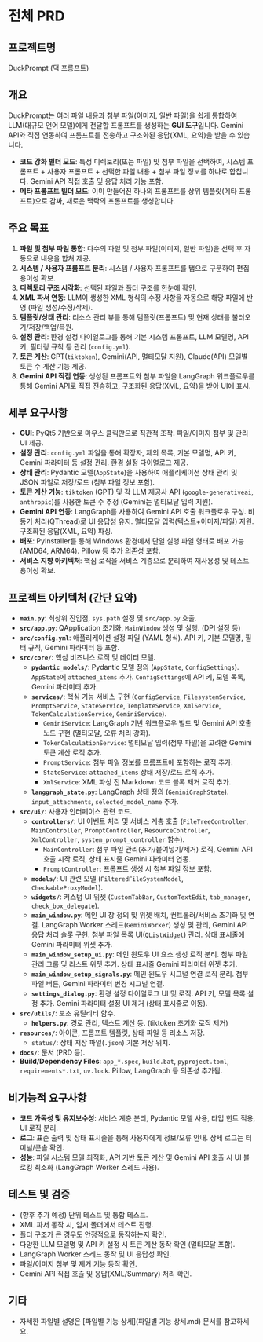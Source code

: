 
# 전체 PRD

## 프로젝트명

DuckPrompt (덕 프롬프트)

## 개요

DuckPrompt는 여러 파일 내용과 첨부 파일(이미지, 일반 파일)을 쉽게 통합하여 LLM(대규모 언어 모델)에게 전달할 프롬프트를 생성하는 **GUI 도구**입니다. Gemini API와 직접 연동하여 프롬프트를 전송하고 구조화된 응답(XML, 요약)을 받을 수 있습니다.

- **코드 강화 빌더 모드**: 특정 디렉토리(또는 파일) 및 첨부 파일을 선택하여, 시스템 프롬프트 + 사용자 프롬프트 + 선택한 파일 내용 + 첨부 파일 정보를 하나로 합칩니다. Gemini API 직접 호출 및 응답 처리 기능 포함.
- **메타 프롬프트 빌더 모드**: 이미 만들어진 하나의 프롬프트를 상위 템플릿(메타 프롬프트)으로 감싸, 새로운 맥락의 프롬프트를 생성합니다.

## 주요 목표

1.  **파일 및 첨부 파일 통합**: 다수의 파일 및 첨부 파일(이미지, 일반 파일)을 선택 후 자동으로 내용을 합쳐 제공.
2.  **시스템 / 사용자 프롬프트 분리**: 시스템 / 사용자 프롬프트를 탭으로 구분하여 편집 용이성 확보.
3.  **디렉토리 구조 시각화**: 선택된 파일과 폴더 구조를 한눈에 확인.
4.  **XML 파서 연동**: LLM이 생성한 XML 형식의 수정 사항을 자동으로 해당 파일에 반영 (파일 생성/수정/삭제).
5.  **템플릿/상태 관리**: 리소스 관리 뷰를 통해 템플릿(프롬프트) 및 현재 상태를 불러오기/저장/백업/복원.
6.  **설정 관리**: 환경 설정 다이얼로그를 통해 기본 시스템 프롬프트, LLM 모델명, API 키, 필터링 규칙 등 관리 (`config.yml`).
7.  **토큰 계산**: GPT(`tiktoken`), Gemini(API, 멀티모달 지원), Claude(API) 모델별 토큰 수 계산 기능 제공.
8.  **Gemini API 직접 연동**: 생성된 프롬프트와 첨부 파일을 LangGraph 워크플로우를 통해 Gemini API로 직접 전송하고, 구조화된 응답(XML, 요약)을 받아 UI에 표시.

## 세부 요구사항

- **GUI**: PyQt5 기반으로 마우스 클릭만으로 직관적 조작. 파일/이미지 첨부 및 관리 UI 제공.
- **설정 관리**: `config.yml` 파일을 통해 확장자, 제외 목록, 기본 모델명, API 키, Gemini 파라미터 등 설정 관리. 환경 설정 다이얼로그 제공.
- **상태 관리**: Pydantic 모델(`AppState`)을 사용하여 애플리케이션 상태 관리 및 JSON 파일로 저장/로드 (첨부 파일 정보 포함).
- **토큰 계산 기능**: `tiktoken` (GPT) 및 각 LLM 제공사 API (`google-generativeai`, `anthropic`)를 사용한 토큰 수 추정 (Gemini는 멀티모달 입력 지원).
- **Gemini API 연동**: LangGraph를 사용하여 Gemini API 호출 워크플로우 구성. 비동기 처리(QThread)로 UI 응답성 유지. 멀티모달 입력(텍스트+이미지/파일) 지원. 구조화된 응답(XML, 요약) 파싱.
- **배포**: PyInstaller를 통해 Windows 환경에서 단일 실행 파일 형태로 배포 가능 (AMD64, ARM64). Pillow 등 추가 의존성 포함.
- **서비스 지향 아키텍처**: 핵심 로직을 서비스 계층으로 분리하여 재사용성 및 테스트 용이성 확보.

## 프로젝트 아키텍처 (간단 요약)

- **`main.py`**: 최상위 진입점, `sys.path` 설정 및 `src/app.py` 호출.
- **`src/app.py`**: QApplication 초기화, `MainWindow` 생성 및 실행. (DPI 설정 등)
- **`src/config.yml`**: 애플리케이션 설정 파일 (YAML 형식). API 키, 기본 모델명, 필터 규칙, Gemini 파라미터 등 포함.
- **`src/core/`**: 핵심 비즈니스 로직 및 데이터 모델.
  - **`pydantic_models/`**: Pydantic 모델 정의 (`AppState`, `ConfigSettings`). `AppState`에 `attached_items` 추가. `ConfigSettings`에 API 키, 모델 목록, Gemini 파라미터 추가.
  - **`services/`**: 핵심 기능 서비스 구현 (`ConfigService`, `FilesystemService`, `PromptService`, `StateService`, `TemplateService`, `XmlService`, `TokenCalculationService`, `GeminiService`).
    - `GeminiService`: LangGraph 기반 워크플로우 빌드 및 Gemini API 호출 노드 구현 (멀티모달, 오류 처리 강화).
    - `TokenCalculationService`: 멀티모달 입력(첨부 파일)을 고려한 Gemini 토큰 계산 로직 추가.
    - `PromptService`: 첨부 파일 정보를 프롬프트에 포함하는 로직 추가.
    - `StateService`: `attached_items` 상태 저장/로드 로직 추가.
    - `XmlService`: XML 파싱 전 Markdown 코드 블록 제거 로직 추가.
  - **`langgraph_state.py`**: LangGraph 상태 정의 (`GeminiGraphState`). `input_attachments`, `selected_model_name` 추가.
- **`src/ui/`**: 사용자 인터페이스 관련 코드.
  - **`controllers/`**: UI 이벤트 처리 및 서비스 계층 호출 (`FileTreeController`, `MainController`, `PromptController`, `ResourceController`, `XmlController`, `system_prompt_controller` 함수).
    - `MainController`: 첨부 파일 관리(추가/붙여넣기/제거) 로직, Gemini API 호출 시작 로직, 상태 표시줄 Gemini 파라미터 연동.
    - `PromptController`: 프롬프트 생성 시 첨부 파일 정보 포함.
  - **`models/`**: UI 관련 모델 (`FilteredFileSystemModel`, `CheckableProxyModel`).
  - **`widgets/`**: 커스텀 UI 위젯 (`CustomTabBar`, `CustomTextEdit`, `tab_manager`, `check_box_delegate`).
  - **`main_window.py`**: 메인 UI 창 정의 및 위젯 배치, 컨트롤러/서비스 초기화 및 연결. LangGraph Worker 스레드(`GeminiWorker`) 생성 및 관리, Gemini API 응답 처리 슬롯 구현. 첨부 파일 목록 UI(`QListWidget`) 관리. 상태 표시줄에 Gemini 파라미터 위젯 추가.
  - **`main_window_setup_ui.py`**: 메인 윈도우 UI 요소 생성 로직 분리. 첨부 파일 관리 그룹 및 리스트 위젯 추가. 상태 표시줄 Gemini 파라미터 위젯 추가.
  - **`main_window_setup_signals.py`**: 메인 윈도우 시그널 연결 로직 분리. 첨부 파일 버튼, Gemini 파라미터 변경 시그널 연결.
  - **`settings_dialog.py`**: 환경 설정 다이얼로그 UI 및 로직. API 키, 모델 목록 설정 추가. Gemini 파라미터 설정 UI 제거 (상태 표시줄로 이동).
- **`src/utils/`**: 보조 유틸리티 함수.
  - **`helpers.py`**: 경로 관리, 텍스트 계산 등. (tiktoken 초기화 로직 제거)
- **`resources/`**: 아이콘, 프롬프트 템플릿, 상태 파일 등 리소스 저장.
  - `status/`: 상태 저장 파일(`.json`) 기본 저장 위치.
- **`docs/`**: 문서 (PRD 등).
- **Build/Dependency Files**: `app_*.spec`, `build.bat`, `pyproject.toml`, `requirements*.txt`, `uv.lock`. Pillow, LangGraph 등 의존성 추가됨.

## 비기능적 요구사항

- **코드 가독성 및 유지보수성**: 서비스 계층 분리, Pydantic 모델 사용, 타입 힌트 적용, UI 로직 분리.
- **로그**: 표준 출력 및 상태 표시줄을 통해 사용자에게 정보/오류 안내. 상세 로그는 터미널/콘솔 확인.
- **성능**: 파일 시스템 모델 최적화, API 기반 토큰 계산 및 Gemini API 호출 시 UI 블로킹 최소화 (LangGraph Worker 스레드 사용).

## 테스트 및 검증

- (향후 추가 예정) 단위 테스트 및 통합 테스트.
- XML 파서 동작 시, 임시 폴더에서 테스트 진행.
- 폴더 구조가 큰 경우도 안정적으로 동작하는지 확인.
- 다양한 LLM 모델명 및 API 키 설정 시 토큰 계산 동작 확인 (멀티모달 포함).
- LangGraph Worker 스레드 동작 및 UI 응답성 확인.
- 파일/이미지 첨부 및 제거 기능 동작 확인.
- Gemini API 직접 호출 및 응답(XML/Summary) 처리 확인.

## 기타

- 자세한 파일별 설명은 [파일별 기능 상세](파일별 기능 상세.md) 문서를 참고하세요.

